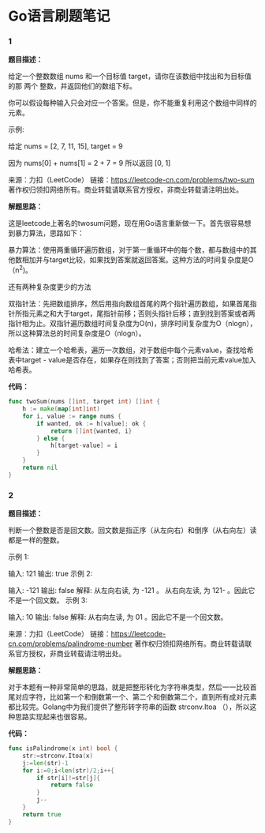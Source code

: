 # Go语言刷题笔记

### 1

**题目描述：**

给定一个整数数组 nums 和一个目标值 target，请你在该数组中找出和为目标值的那 两个 整数，并返回他们的数组下标。

你可以假设每种输入只会对应一个答案。但是，你不能重复利用这个数组中同样的元素。

示例:

给定 nums = [2, 7, 11, 15], target = 9

因为 nums[0] + nums[1] = 2 + 7 = 9
所以返回 [0, 1]

来源：力扣（LeetCode）
链接：https://leetcode-cn.com/problems/two-sum
著作权归领扣网络所有。商业转载请联系官方授权，非商业转载请注明出处。



**解题思路：**

这是leetcode上著名的twosum问题，现在用Go语言重新做一下。首先很容易想到暴力算法，思路如下：

暴力算法：使用两重循环遍历数组，对于第一重循环中的每个数，都与数组中的其他数相加并与target比较，如果找到答案就返回答案。这种方法的时间复杂度是O（n<sup>2</sup>)。

还有两种复杂度更少的方法

双指针法：先把数组排序，然后用指向数组首尾的两个指针遍历数组，如果首尾指针所指元素之和大于target，尾指针前移；否则头指针后移；直到找到答案或者两指针相为止。双指针遍历数组时间复杂度为O(n)，排序时间复杂度为O（nlogn），所以这种算法总的时间复杂度是O（nlogn）。

哈希法：建立一个哈希表，遍历一次数组，对于数组中每个元素value，查找哈希表中target - value是否存在，如果存在则找到了答案；否则把当前元素value加入哈希表。



**代码：**

```go
func twoSum(nums []int, target int) []int {
    h := make(map[int]int)
    for i, value := range nums {
        if wanted, ok := h[value]; ok {
            return []int{wanted, i}
        } else {
            h[target-value] = i
        }
    }
    return nil
}
```



### 2

**题目描述：**

判断一个整数是否是回文数。回文数是指正序（从左向右）和倒序（从右向左）读都是一样的整数。

示例 1:

输入: 121
输出: true
示例 2:

输入: -121
输出: false
解释: 从左向右读, 为 -121 。 从右向左读, 为 121- 。因此它不是一个回文数。
示例 3:

输入: 10
输出: false
解释: 从右向左读, 为 01 。因此它不是一个回文数。

来源：力扣（LeetCode）
链接：https://leetcode-cn.com/problems/palindrome-number
著作权归领扣网络所有。商业转载请联系官方授权，非商业转载请注明出处。



**解题思路：**

对于本题有一种非常简单的思路，就是把整形转化为字符串类型，然后一一比较首尾对应字符，比如第一个和倒数第一个、第二个和倒数第二个，直到所有成对元素都比较完。Golang中为我们提供了整形转字符串的函数 strconv.Itoa （），所以这种思路实现起来也很容易。



**代码：**

```go
func isPalindrome(x int) bool {
	str:=strconv.Itoa(x)
	j:=len(str)-1
	for i:=0;i<len(str)/2;i++{
		if str[i]!=str[j]{
			return false
		}
		j--
	}
	return true
}
```

